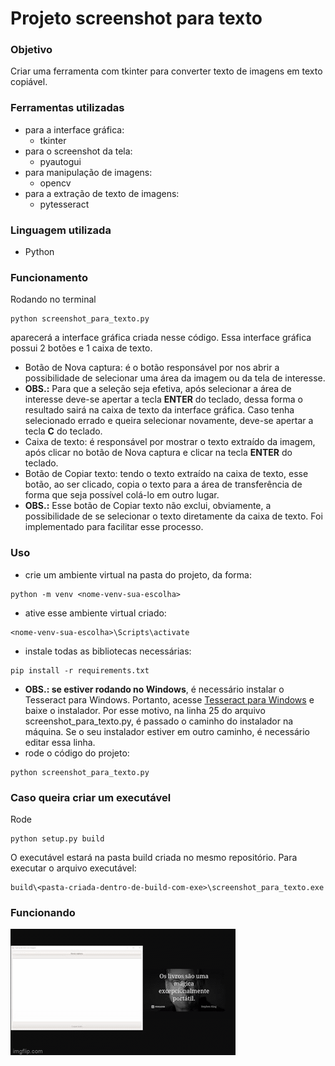 # Projeto screenshot para texto

### Objetivo
Criar uma ferramenta com tkinter para converter texto de imagens em texto copiável.

### Ferramentas utilizadas
- para a interface gráfica:
    - tkinter
- para o screenshot da tela:
    - pyautogui
- para manipulação de imagens:
    - opencv
- para a extração de texto de imagens:
    - pytesseract

### Linguagem utilizada
- Python

### Funcionamento
Rodando no terminal 
```
python screenshot_para_texto.py
```
aparecerá a interface gráfica criada nesse código. Essa interface gráfica possui 2 botões e 1 caixa de texto.
- Botão de Nova captura: é o botão responsável por nos abrir a possibilidade de selecionar uma área da imagem ou da tela de interesse.
- **OBS.:** Para que a seleção seja efetiva, após selecionar a área de interesse deve-se apertar a tecla **ENTER** do teclado, dessa forma o resultado sairá na caixa de texto da interface gráfica. Caso tenha selecionado errado e queira selecionar novamente, deve-se apertar a tecla **C** do teclado. 
- Caixa de texto: é responsável por mostrar o texto extraído da imagem, após clicar no botão de Nova captura e clicar na tecla **ENTER** do teclado.
- Botão de Copiar texto: tendo o texto extraído na caixa de texto, esse botão, ao ser clicado, copia o texto para a área de transferência de forma que seja possível colá-lo em outro lugar.
- **OBS.:** Esse botão de Copiar texto não exclui, obviamente, a possibilidade de se selecionar o texto diretamente da caixa de texto. Foi implementado para facilitar esse processo.

### Uso
- crie um ambiente virtual na pasta do projeto, da forma:
```
python -m venv <nome-venv-sua-escolha>
```
- ative esse ambiente virtual criado:
```
<nome-venv-sua-escolha>\Scripts\activate
```
- instale todas as bibliotecas necessárias:
```
pip install -r requirements.txt
```
- **OBS.: se estiver rodando no Windows**, é necessário instalar o Tesseract para Windows. Portanto, acesse <a href="https://github.com/UB-Mannheim/tesseract/wiki">Tesseract para Windows</a> e baixe o instalador. Por esse motivo, na linha 25 do arquivo screenshot_para_texto.py, é passado o caminho do instalador na máquina. Se o seu instalador estiver em outro caminho, é necessário editar essa linha.
- rode o código do projeto:
```
python screenshot_para_texto.py
```

### Caso queira criar um executável
Rode
```
python setup.py build
```
O executável estará na pasta build criada no mesmo repositório. Para executar o arquivo executável:
```
build\<pasta-criada-dentro-de-build-com-exe>\screenshot_para_texto.exe
```

### Funcionando
<img src="https://github.com/brunatoloti/data-science-projects/blob/main/projeto-screenshot-para-texto/img/captura.gif" />